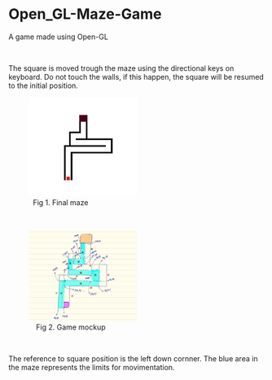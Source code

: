 <head>
  <h1>Open_GL-Maze-Game</h1>
  <p>A game made using Open-GL</p><br>
  <p>The square is moved trough the maze using the directional keys on keyboard. Do not touch the walls, if this happen, the square will be resumed to the initial position.</p>
</head>
<body>
  <figure>
    <img src="maze.jpg" alt="The final maze of the game" width=50% height=50%">                                                             <figcaption>&nbsp&nbsp;Fig 1. Final maze</figcaption> 
  </figure><br>                                                                              
  <figure>
    <img src="mockup.jpg" alt="The base mockup for the game" width=50% height=50%">
    <figcaption>&emsp;Fig 2. Game mockup</figcaption>                                                                                  
  </figure>
  <br>
  <p>The reference to square position is the left down cornner. The blue area in the maze represents the limits for movimentation.</p>
</body>                                                               
